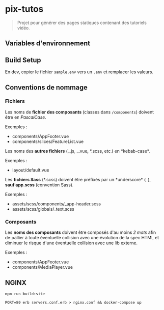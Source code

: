# pix-tutos

> Projet pour générer des pages statiques contenant des tutoriels vidéo.

## Variables d'environnement

## Build Setup

En dev, copier le fichier `sample.env` vers un `.env` et remplacer les valeurs.

## Conventions de nommage

### Fichiers

Les noms de **fichier des composants** (classes dans `/components`) doivent être en _PascalCase_.

Exemples :

- components/AppFooter.vue
- components/slices/FeatureList.vue

Les noms des **autres fichiers** (_.js, _.vue, *.scss, etc.) en *kebab-case\*.

Exemples :

- layout/default.vue

Les **fichiers Sass** (*.scss) doivent être préfixés par un *underscore\* (`_`), **sauf app.scss** (convention Sass).

Exemples :

- assets/scss/components/\_app-header.scss
- assets/scss/globals/\_text.scss

### Composants

Les **noms des composants** doivent être composés d'au moins _2 mots_ afin de pallier à toute éventuelle collision avec une évolution de la spec HTML et diminuer le risque d'une éventuelle collision avec une lib externe.

Exemples :

- components/AppFooter.vue
- components/MediaPlayer.vue

## NGINX

```shell
npm run build:site

PORT=80 erb servers.conf.erb > nginx.conf && docker-compose up
```
